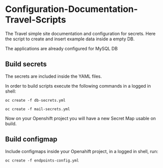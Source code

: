 # Configuration-Documentation-Travel-Scripts
The Travel simple site documentation and configuration for secrets.
Here the script to create and insert example data inside a empty DB.

The applications are already configured for MySQL DB

## Build secrets
The secrets are included inside the YAML files.

In order to build scripts execute the following commands in a logged in shell:

```shell script
oc create -f db-secrets.yml
```

```shell script
oc create -f mail-secrets.yml
```

Now on your Openshift project you will have a new Secret Map usable on build.

## Build configmap
Include configmaps inside your Openahift project, in a logged in shell, run:

```shell script
oc create -f endpoints-config.yml
```